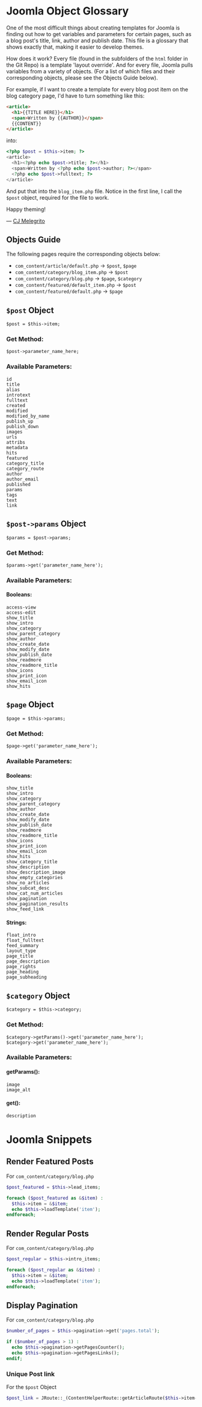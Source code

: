 
# Joomla Object Glossary

One of the most difficult things about creating templates for Joomla is finding out how to get variables and parameters for certain pages, such as a blog post's title, link, author and publish date. This file is a glossary that shows exactly that, making it easier to develop themes.

How does it work? Every file (found in the subfolders of the ``html`` folder in the Git Repo) is a template 'layout override'. And for every file, Joomla pulls variables from a variety of objects. (For a list of which files and their corresponding objects, please see the Objects Guide below).

For example, if I want to create a template for every blog post item on the blog category page, I'd have to turn something like this:
```html
<article>
  <h1>{{TITLE HERE}}</h1>
  <span>Written by {{AUTHOR}}</span>
  {{CONTENT}}
</article>
```
into:
```php
<?php $post = $this->item; ?>
<article>
  <h1><?php echo $post->title; ?></h1>
  <span>Written by <?php echo $post->author; ?></span>
  <?php echo $post->fulltext; ?>
</article>
```

And put that into the ``blog_item.php`` file. Notice in the first line, I call the ``$post`` object, required for the file to work.

Happy theming!

— [CJ Melegrito](http://mlgrto.com)


## Objects Guide

The following pages require the corresponding objects below:
- ``com_content/article/default.php`` → ``$post``, ``$page``
- ``com_content/category/blog_item.php`` → ``$post``
- ``com_content/category/blog.php`` → ``$page``, ``$category``
- ``com_content/featured/default_item.php`` → ``$post``
- ``com_content/featured/default.php`` → ``$page``


## ``$post`` Object
    $post = $this->item;

### Get Method:
    $post->parameter_name_here;

### Available Parameters:
    id
    title
    alias
    introtext
    fulltext
    created
    modified
    modified_by_name
    publish_up
    publish_down
    images
    urls
    attribs
    metadata
    hits
    featured
    category_title
    category_route
    author
    author_email
    published
    params
    tags
    text
    link

## ``$post->params`` Object
    $params = $post->params;

### Get Method:
    $params->get('parameter_name_here');

### Available Parameters:
#### Booleans:
    access-view
    access-edit
    show_title
    show_intro
    show_category
    show_parent_category
    show_author
    show_create_date
    show_modify_date
    show_publish_date
    show_readmore
    show_readmore_title
    show_icons
    show_print_icon
    show_email_icon
    show_hits


## ``$page`` Object
    $page = $this->params;

### Get Method:
    $page->get('parameter_name_here');

### Available Parameters:
#### Booleans:
    show_title
    show_intro
    show_category
    show_parent_category
    show_author
    show_create_date
    show_modify_date
    show_publish_date
    show_readmore
    show_readmore_title
    show_icons
    show_print_icon
    show_email_icon
    show_hits
    show_category_title
    show_description
    show_description_image
    show_empty_categories
    show_no_articles
    show_subcat_desc
    show_cat_num_articles
    show_pagination
    show_pagination_results
    show_feed_link
#### Strings:
    float_intro
    float_fulltext
    feed_summary
    layout_type
    page_title
    page_description
    page_rights
    page_heading
    page_subheading


## ``$category`` Object
    $category = $this->category;

### Get Method:
    $category->getParams()->get('parameter_name_here');
    $category->get('parameter_name_here');

### Available Parameters:
#### getParams():
    image
    image_alt
#### get():
    description



# Joomla Snippets

## Render Featured Posts
For ``com_content/category/blog.php``
```php
$post_featured = $this->lead_items;

foreach ($post_featured as &$item) :
  $this->item = &$item;
  echo $this->loadTemplate('item');
endforeach;
```

## Render Regular Posts
For ``com_content/category/blog.php``
```php
$post_regular = $this->intro_items;

foreach ($post_regular as &$item) :
  $this->item = &$item;
  echo $this->loadTemplate('item');
endforeach;
```

## Display Pagination
For ``com_content/category/blog.php``
```php
$number_of_pages = $this->pagination->get('pages.total');

if ($number_of_pages > 1) :
  echo $this->pagination->getPagesCounter();
  echo $this->pagination->getPagesLinks();
endif;
```

### Unique Post link
For the ``$post`` Object
```php
$post_link = JRoute::_(ContentHelperRoute::getArticleRoute($this->item->slug, $this->item->catid, $this->item->language));
```
